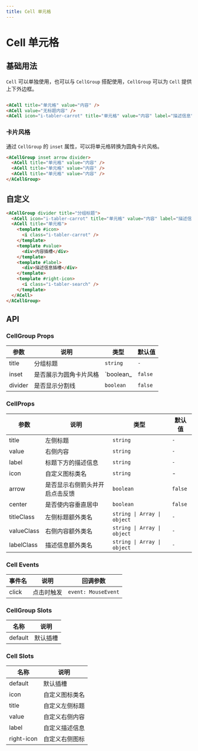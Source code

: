 ```yaml
---
title: Cell 单元格
---
```


# Cell 单元格

## 基础用法

`Cell` 可以单独使用，也可以与 `CellGroup` 搭配使用，`CellGroup` 可以为 `Cell` 提供上下外边框。

```html

<ACell title="单元格" value="内容" />
<ACell value="无标题内容" />
<ACell icon="i-tabler-carrot" title="单元格" value="内容" label="描述信息" />
```

### 卡片风格

通过 `CellGroup` 的 `inset` 属性，可以将单元格转换为圆角卡片风格。

```html
<ACellGroup inset arrow divider>
  <ACell title="单元格" value="内容" />
  <ACell title="单元格" value="内容" />
  <ACell title="单元格" value="内容" />
</ACellGroup>
```

## 自定义

```html
<ACellGroup divider title="分组标题">
  <ACell icon="i-tabler-carrot" title="单元格" value="内容" label="描述信息" arrow />
  <ACell title="单元格">
    <template #icon>
      <i class="i-tabler-carrot" />
    </template>
    <template #value>
      <div>内容插槽</div>
    </template>
    <template #label>
      <div>描述信息插槽</div>
    </template>
    <template #right-icon>
      <i class="i-tabler-search" />
    </template>
  </ACell>
</ACellGroup>
```

## API

### CellGroup Props

| 参数 | 说明 | 类型 | 默认值 |
| - | - | - | - |
| title | 分组标题 | `string` | `-` |
| inset | 是否展示为圆角卡片风格 | `boolean_ | `false` |
| divider | 是否显示分割线 | `boolean` | `false` |

### CellProps

| 参数 | 说明 | 类型 | 默认值 |
| --- | --- | --- | --- |
| title | 左侧标题 | `string` | `-` |
| value | 右侧内容 | `string` | `-` |
| label | 标题下方的描述信息 | `string` | `-` |
| icon | 自定义图标类名 | `string` | - |
| arrow | 是否显示右侧箭头并开启点击反馈 | `boolean` | `false` |
| center | 是否使内容垂直居中 | `boolean` | `false` |
| titleClass | 左侧标题额外类名 | `string \| Array \| object` | `-` |
| valueClass | 右侧内容额外类名 | `string \| Array \| object` | `-` |
| labelClass | 描述信息额外类名 | `string \| Array \| object` | `-` |

### Cell Events

| 事件名 | 说明 | 回调参数 |
| --- | --- | --- |
| click | 点击时触发 | `event: MouseEvent`|

### CellGroup Slots

| 名称 | 说明 |
| --- | --- |
| default | 默认插槽 |

### Cell Slots

| 名称 | 说明 |
| --- | --- |
| default | 默认插槽 |
| icon | 自定义图标类名 | `string` | - |
| title | 自定义左侧标题 |
| value | 自定义右侧内容 |
| label | 自定义描述信息 |
| right-icon | 自定义右侧图标 |
